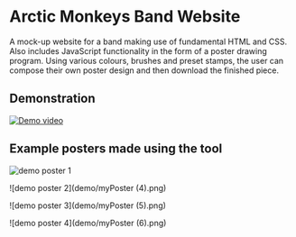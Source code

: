 # Arctic Monkeys Band Website

A mock-up website for a band making use of fundamental HTML and CSS. Also includes JavaScript functionality in the form of a poster drawing program. Using various colours, brushes and preset stamps, the user can compose their own poster design and then download the finished piece.

## Demonstration

[![Demo video](http://img.youtube.com/vi/Z9K39NM7QPA/0.jpg)](http://www.youtube.com/watch?v=Z9K39NM7QPA "website demo")

## Example posters made using the tool

![demo poster 1](demo/myPoster_(3).png)

![demo poster 2](demo/myPoster (4).png)

![demo poster 3](demo/myPoster (5).png)

![demo poster 4](demo/myPoster (6).png)
